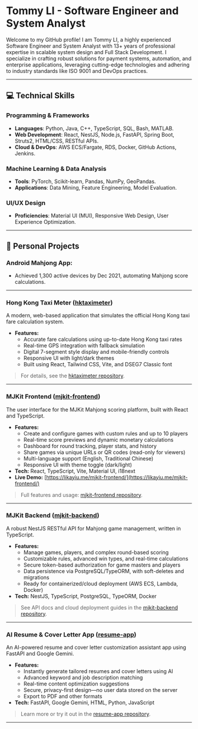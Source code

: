 <!--## Hi there 👋


**KayiuTommyLI/KayiuTommyLI** is a ✨ _special_ ✨ repository because its `README.md` (this file) appears on your GitHub profile.

Here are some ideas to get you started:

- 🔭 I’m currently working on ...
- 🌱 I’m currently learning ...
- 👯 I’m looking to collaborate on ...
- 🤔 I’m looking for help with ...
- 💬 Ask me about ...
- 📫 How to reach me: ...
- 😄 Pronouns: ...
- ⚡ Fun fact: ...
-->
# Tommy LI - Software Engineer and System Analyst

Welcome to my GitHub profile! I am Tommy LI, a highly experienced Software Engineer and System Analyst with 13+ years of professional expertise in scalable system design and Full Stack Development. I specialize in crafting robust solutions for payment systems, automation, and enterprise applications, leveraging cutting-edge technologies and adhering to industry standards like ISO 9001 and DevOps practices.

---


## 💻 Technical Skills

### Programming & Frameworks
- **Languages**: Python, Java, C++, TypeScript, SQL, Bash, MATLAB.
- **Web Development**: React, NestJS, Node.js, FastAPI, Spring Boot, Struts2, HTML/CSS, RESTful APIs.
- **Cloud & DevOps**: AWS ECS/Fargate, RDS, Docker, GitHub Actions, Jenkins.

### Machine Learning & Data Analysis
- **Tools**: PyTorch, Scikit-learn, Pandas, NumPy, GeoPandas.
- **Applications**: Data Mining, Feature Engineering, Model Evaluation.

### UI/UX Design
- **Proficiencies**: Material UI (MUI), Responsive Web Design, User Experience Optimization.

---

## 🚀 Personal Projects

### Android Mahjong App: 
  - Achieved 1,300 active devices by Dec 2021, automating Mahjong score calculations.

---

### Hong Kong Taxi Meter ([hktaximeter](https://github.com/KayiuTommyLI/hktaximeter))

A modern, web-based application that simulates the official Hong Kong taxi fare calculation system.

- **Features:**
  - Accurate fare calculations using up-to-date Hong Kong taxi rates
  - Real-time GPS integration with fallback simulation
  - Digital 7-segment style display and mobile-friendly controls
  - Responsive UI with light/dark themes
  - Built using React, Tailwind CSS, Vite, and DSEG7 Classic font

> For details, see the [hktaximeter repository](https://github.com/KayiuTommyLI/hktaximeter).

---

### MJKit Frontend ([mjkit-frontend](https://github.com/KayiuTommyLI/mjkit-frontend))

The user interface for the MJKit Mahjong scoring platform, built with React and TypeScript.

- **Features:**
  - Create and configure games with custom rules and up to 10 players
  - Real-time score previews and dynamic monetary calculations
  - Dashboard for round tracking, player stats, and history
  - Share games via unique URLs or QR codes (read-only for viewers)
  - Multi-language support (English, Traditional Chinese)
  - Responsive UI with theme toggle (dark/light)
- **Tech:** React, TypeScript, Vite, Material UI, i18next
- **Live Demo:** [https://likayiu.me/mjkit-frontend/](https://likayiu.me/mjkit-frontend/)

> Full features and usage: [mjkit-frontend repository](https://github.com/KayiuTommyLI/mjkit-frontend).

---

### MJKit Backend ([mjkit-backend](https://github.com/KayiuTommyLI/mjkit-backend))

A robust NestJS RESTful API for Mahjong game management, written in TypeScript.

- **Features:**
  - Manage games, players, and complex round-based scoring
  - Customizable rules, advanced win types, and real-time calculations
  - Secure token-based authorization for game masters and players
  - Data persistence via PostgreSQL/TypeORM, with soft-deletes and migrations
  - Ready for containerized/cloud deployment (AWS ECS, Lambda, Docker)
- **Tech:** NestJS, TypeScript, PostgreSQL, TypeORM, Docker

> See API docs and cloud deployment guides in the [mjkit-backend repository](https://github.com/KayiuTommyLI/mjkit-backend).

---

### AI Resume & Cover Letter App ([resume-app](https://github.com/KayiuTommyLI/resume-app))

An AI-powered resume and cover letter customization assistant app using FastAPI and Google Gemini.

- **Features:**
  - Instantly generate tailored resumes and cover letters using AI
  - Advanced keyword and job description matching
  - Real-time content optimization suggestions
  - Secure, privacy-first design—no user data stored on the server
  - Export to PDF and other formats
- **Tech:** FastAPI, Google Gemini, HTML, Python, JavaScript

> Learn more or try it out in the [resume-app repository](https://github.com/KayiuTommyLI/resume-app).

---

